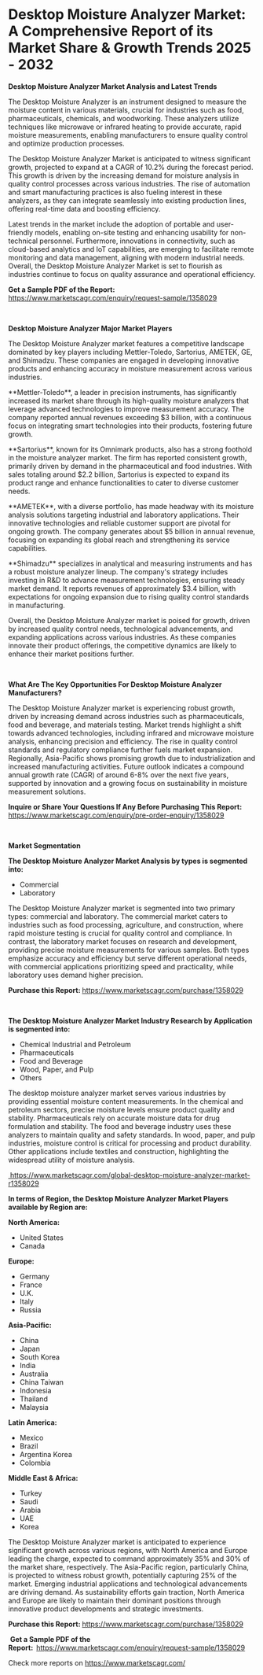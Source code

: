 <p><h1>Desktop Moisture Analyzer Market: A Comprehensive Report of its Market Share & Growth Trends 2025 - 2032</h1></p><p><strong>Desktop Moisture Analyzer Market Analysis and Latest Trends</strong></p>
<p><p>The Desktop Moisture Analyzer is an instrument designed to measure the moisture content in various materials, crucial for industries such as food, pharmaceuticals, chemicals, and woodworking. These analyzers utilize techniques like microwave or infrared heating to provide accurate, rapid moisture measurements, enabling manufacturers to ensure quality control and optimize production processes.</p><p>The Desktop Moisture Analyzer Market is anticipated to witness significant growth, projected to expand at a CAGR of 10.2% during the forecast period. This growth is driven by the increasing demand for moisture analysis in quality control processes across various industries. The rise of automation and smart manufacturing practices is also fueling interest in these analyzers, as they can integrate seamlessly into existing production lines, offering real-time data and boosting efficiency.</p><p>Latest trends in the market include the adoption of portable and user-friendly models, enabling on-site testing and enhancing usability for non-technical personnel. Furthermore, innovations in connectivity, such as cloud-based analytics and IoT capabilities, are emerging to facilitate remote monitoring and data management, aligning with modern industrial needs. Overall, the Desktop Moisture Analyzer Market is set to flourish as industries continue to focus on quality assurance and operational efficiency.</p></p>
<p><strong>Get a Sample PDF of the Report:&nbsp;</strong> <a href="https://www.marketscagr.com/enquiry/request-sample/1358029?utm_campaign=2603&utm_medium=2&utm_source=Github&utm_content=ia&utm_term=24022025&utm_id=desktop-moisture-analyzer">https://www.marketscagr.com/enquiry/request-sample/1358029</a></p>
<p>&nbsp;</p>
<p><strong>Desktop Moisture Analyzer Major Market Players</strong></p>
<p><p>The Desktop Moisture Analyzer market features a competitive landscape dominated by key players including Mettler-Toledo, Sartorius, AMETEK, GE, and Shimadzu. These companies are engaged in developing innovative products and enhancing accuracy in moisture measurement across various industries.</p><p>**Mettler-Toledo**, a leader in precision instruments, has significantly increased its market share through its high-quality moisture analyzers that leverage advanced technologies to improve measurement accuracy. The company reported annual revenues exceeding $3 billion, with a continuous focus on integrating smart technologies into their products, fostering future growth.</p><p>**Sartorius**, known for its Omnimark products, also has a strong foothold in the moisture analyzer market. The firm has reported consistent growth, primarily driven by demand in the pharmaceutical and food industries. With sales totaling around $2.2 billion, Sartorius is expected to expand its product range and enhance functionalities to cater to diverse customer needs.</p><p>**AMETEK**, with a diverse portfolio, has made headway with its moisture analysis solutions targeting industrial and laboratory applications. Their innovative technologies and reliable customer support are pivotal for ongoing growth. The company generates about $5 billion in annual revenue, focusing on expanding its global reach and strengthening its service capabilities.</p><p>**Shimadzu** specializes in analytical and measuring instruments and has a robust moisture analyzer lineup. The company's strategy includes investing in R&D to advance measurement technologies, ensuring steady market demand. It reports revenues of approximately $3.4 billion, with expectations for ongoing expansion due to rising quality control standards in manufacturing.</p><p>Overall, the Desktop Moisture Analyzer market is poised for growth, driven by increased quality control needs, technological advancements, and expanding applications across various industries. As these companies innovate their product offerings, the competitive dynamics are likely to enhance their market positions further.</p></p>
<p>&nbsp;</p>
<p><strong>What Are The Key Opportunities For Desktop Moisture Analyzer Manufacturers?</strong></p>
<p><p>The Desktop Moisture Analyzer market is experiencing robust growth, driven by increasing demand across industries such as pharmaceuticals, food and beverage, and materials testing. Market trends highlight a shift towards advanced technologies, including infrared and microwave moisture analysis, enhancing precision and efficiency. The rise in quality control standards and regulatory compliance further fuels market expansion. Regionally, Asia-Pacific shows promising growth due to industrialization and increased manufacturing activities. Future outlook indicates a compound annual growth rate (CAGR) of around 6-8% over the next five years, supported by innovation and a growing focus on sustainability in moisture measurement solutions.</p></p>
<p><strong>Inquire or Share Your Questions If Any Before Purchasing This Report:</strong> <a href="https://www.marketscagr.com/enquiry/pre-order-enquiry/1358029?utm_campaign=2603&utm_medium=2&utm_source=Github&utm_content=ia&utm_term=24022025&utm_id=desktop-moisture-analyzer">https://www.marketscagr.com/enquiry/pre-order-enquiry/1358029</a></p>
<p>&nbsp;</p>
<p><strong>Market Segmentation</strong></p>
<p><strong>The Desktop Moisture Analyzer Market Analysis by types is segmented into:</strong></p>
<p><ul><li>Commercial</li><li>Laboratory</li></ul></p>
<p><p>The Desktop Moisture Analyzer market is segmented into two primary types: commercial and laboratory. The commercial market caters to industries such as food processing, agriculture, and construction, where rapid moisture testing is crucial for quality control and compliance. In contrast, the laboratory market focuses on research and development, providing precise moisture measurements for various samples. Both types emphasize accuracy and efficiency but serve different operational needs, with commercial applications prioritizing speed and practicality, while laboratory uses demand higher precision.</p></p>
<p><strong>Purchase this Report:&nbsp;</strong><a href="https://www.marketscagr.com/purchase/1358029?utm_campaign=2603&utm_medium=2&utm_source=Github&utm_content=ia&utm_term=24022025&utm_id=desktop-moisture-analyzer">https://www.marketscagr.com/purchase/1358029</a></p>
<p>&nbsp;</p>
<p><strong>The Desktop Moisture Analyzer Market Industry Research by Application is segmented into:</strong></p>
<p><ul><li>Chemical Industrial and Petroleum</li><li>Pharmaceuticals</li><li>Food and Beverage</li><li>Wood, Paper, and Pulp</li><li>Others</li></ul></p>
<p><p>The desktop moisture analyzer market serves various industries by providing essential moisture content measurements. In the chemical and petroleum sectors, precise moisture levels ensure product quality and stability. Pharmaceuticals rely on accurate moisture data for drug formulation and stability. The food and beverage industry uses these analyzers to maintain quality and safety standards. In wood, paper, and pulp industries, moisture control is critical for processing and product durability. Other applications include textiles and construction, highlighting the widespread utility of moisture analysis.</p></p>
<p><a href="https://www.marketscagr.com/global-desktop-moisture-analyzer-market-r1358029?utm_campaign=2603&utm_medium=2&utm_source=Github&utm_content=ia&utm_term=24022025&utm_id=desktop-moisture-analyzer">&nbsp;https://www.marketscagr.com/global-desktop-moisture-analyzer-market-r1358029</a></p>
<p><strong>In terms of Region, the Desktop Moisture Analyzer Market Players available by Region are:</strong></p>
<p>
    <p> <strong> North America: </strong>
        <ul>
            <li>United States</li>
            <li>Canada</li>
        </ul>
        </p> 
    <p> <strong> Europe: </strong>
        <ul>
            <li>Germany</li>
            <li>France</li>
            <li>U.K.</li>
            <li>Italy</li>
            <li>Russia</li>
        </ul>
        </p> 
    <p> <strong> Asia-Pacific: </strong>
        <ul>
            <li>China</li>
            <li>Japan</li>
            <li>South Korea</li>
            <li>India</li>
            <li>Australia</li>
            <li>China Taiwan</li>
            <li>Indonesia</li>
            <li>Thailand</li>
            <li>Malaysia</li>
        </ul>
        </p> 
    <p> <strong> Latin America: </strong>
        <ul>
            <li>Mexico</li>
            <li>Brazil</li>
            <li>Argentina Korea</li>
            <li>Colombia</li>
        </ul>
        </p> 
    <p> <strong> Middle East & Africa: </strong>
        <ul>
            <li>Turkey</li>
            <li>Saudi</li>
            <li>Arabia</li>
            <li>UAE</li>
            <li>Korea</li>
        </ul>
    </p>
    </p>
<p><p>The Desktop Moisture Analyzer market is anticipated to experience significant growth across various regions, with North America and Europe leading the charge, expected to command approximately 35% and 30% of the market share, respectively. The Asia-Pacific region, particularly China, is projected to witness robust growth, potentially capturing 25% of the market. Emerging industrial applications and technological advancements are driving demand. As sustainability efforts gain traction, North America and Europe are likely to maintain their dominant positions through innovative product developments and strategic investments.</p></p>
<p><strong>Purchase this Report: </strong><a href="https://www.marketscagr.com/purchase/1358029?utm_campaign=2603&utm_medium=2&utm_source=Github&utm_content=ia&utm_term=24022025&utm_id=desktop-moisture-analyzer">https://www.marketscagr.com/purchase/1358029</a></p>
<p>&nbsp;<strong>Get a Sample PDF of the Report:&nbsp;&nbsp;</strong><a href="https://www.marketscagr.com/enquiry/request-sample/1358029?utm_campaign=2603&utm_medium=2&utm_source=Github&utm_content=ia&utm_term=24022025&utm_id=desktop-moisture-analyzer">https://www.marketscagr.com/enquiry/request-sample/1358029</a></p>
<p><strong></strong></p>
<p>Check more reports on <a href="https://www.marketscagr.com/?utm_campaign=2603&utm_medium=2&utm_source=Github&utm_content=ia&utm_term=24022025&utm_id=desktop-moisture-analyzer">https://www.marketscagr.com/</a></p>